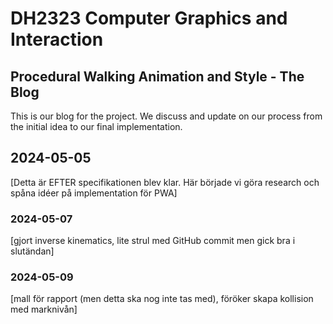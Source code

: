 # DH2323 Computer Graphics and Interaction
## Procedural Walking Animation and Style - The Blog

This is our blog for the project. We discuss and update on our process from the initial idea to our final implementation. 

## 2024-05-05

[Detta är EFTER specifikationen blev klar. Här började vi göra research och spåna idéer på implementation för PWA]

### 2024-05-07

[gjort inverse kinematics, lite strul med GitHub commit men gick bra i slutändan]

### 2024-05-09

[mall för rapport (men detta ska nog inte tas med), föröker skapa kollision med marknivån]

